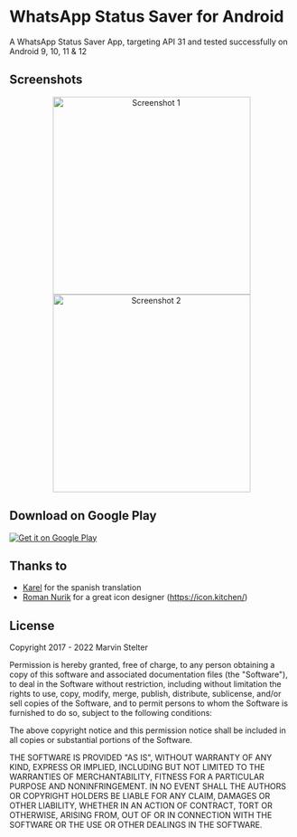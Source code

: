 # WhatsApp Status Saver for Android
A WhatsApp Status Saver App, targeting API 31 and tested successfully on Android 9, 10, 11 &amp; 12

## Screenshots

<p align="center">
  <img src="https://api.citroncode.com/shared/statussaver_1.jpg" width="350" alt="Screenshot 1">
  <img src="https://api.citroncode.com/shared/statussaver_2.jpg" width="350" alt="Screenshot 2">
</p>

## Download on Google Play

<a href='https://play.google.com/store/apps/details?id=de.msdevs.einschlafhilfe&gl=DE&pcampaignid=pcampaignidMKT-Other-global-all-co-prtnr-py-PartBadge-Mar2515-1'><img alt='Get it on Google Play' src='https://play.google.com/intl/en_us/badges/static/images/badges/en_badge_web_generic.png'/></a>

## Thanks to

- [Karel](https://github.com/karelantonio) for the spanish translation 
- [Roman Nurik](https://twitter.com/romannurik) for a great icon designer (https://icon.kitchen/)
## License

Copyright 2017 - 2022 Marvin Stelter

Permission is hereby granted, free of charge, to any person obtaining a copy of this software and associated documentation files (the "Software"), to deal in the Software without restriction, including without limitation the rights to use, copy, modify, merge, publish, distribute, sublicense, and/or sell copies of the Software, and to permit persons to whom the Software is furnished to do so, subject to the following conditions:

The above copyright notice and this permission notice shall be included in all copies or substantial portions of the Software.

THE SOFTWARE IS PROVIDED "AS IS", WITHOUT WARRANTY OF ANY KIND, EXPRESS OR IMPLIED, INCLUDING BUT NOT LIMITED TO THE WARRANTIES OF MERCHANTABILITY, FITNESS FOR A PARTICULAR PURPOSE AND NONINFRINGEMENT. IN NO EVENT SHALL THE AUTHORS OR COPYRIGHT HOLDERS BE LIABLE FOR ANY CLAIM, DAMAGES OR OTHER LIABILITY, WHETHER IN AN ACTION OF CONTRACT, TORT OR OTHERWISE, ARISING FROM, OUT OF OR IN CONNECTION WITH THE SOFTWARE OR THE USE OR OTHER DEALINGS IN THE SOFTWARE.
